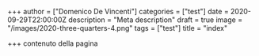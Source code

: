 +++
author = ["Domenico De Vincenti"]
categories = ["test"]
date = 2020-09-29T22:00:00Z
description = "Meta description"
draft = true
image = "/images/2020-three-quarters-4.png"
tags = ["test"]
title = "index"

+++
contenuto della pagina
